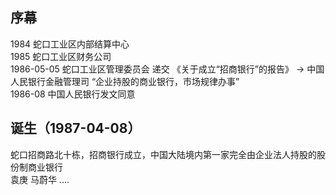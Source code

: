 ## 序幕   
1984 蛇口工业区内部结算中心      
1985 蛇口工业区财务公司    
1986-05-05 蛇口工业区管理委员会 递交 《关于成立“招商银行”的报告》 -> 中国人民银行金融管理司  “企业持股的商业银行，市场规律办事”   
1986-08  中国人民银行发文同意   

## 诞生（1987-04-08）
蛇口招商路北十栋，招商银行成立，中国大陆境内第一家完全由企业法人持股的股份制商业银行    
袁庚 马蔚华 ....
